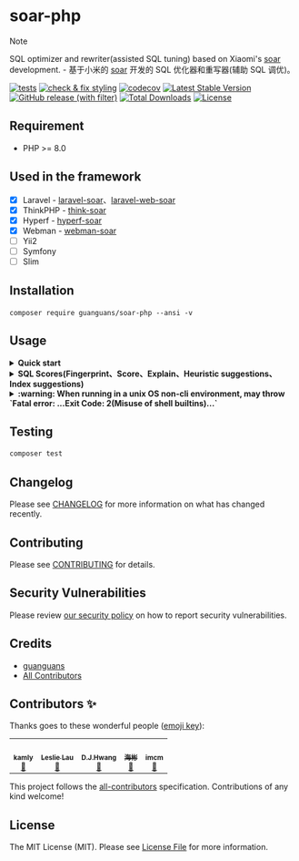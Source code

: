# soar-php

> [!NOTE]
> SQL optimizer and rewriter(assisted SQL tuning) based on Xiaomi's [soar](https://github.com/XiaoMi/soar) development. - 基于小米的 [soar](https://github.com/XiaoMi/soar) 开发的 SQL 优化器和重写器(辅助 SQL 调优)。

[![tests](https://github.com/guanguans/soar-php/actions/workflows/tests.yml/badge.svg)](https://github.com/guanguans/soar-php/actions/workflows/tests.yml)
[![check & fix styling](https://github.com/guanguans/soar-php/actions/workflows/php-cs-fixer.yml/badge.svg)](https://github.com/guanguans/soar-php/actions/workflows/php-cs-fixer.yml)
[![codecov](https://codecov.io/gh/guanguans/soar-php/graph/badge.svg?token=0RtgSGom4K)](https://codecov.io/gh/guanguans/soar-php)
[![Latest Stable Version](https://poser.pugx.org/guanguans/soar-php/v)](https://packagist.org/packages/guanguans/soar-php)
[![GitHub release (with filter)](https://img.shields.io/github/v/release/guanguans/soar-php)](https://github.com/guanguans/soar-php/releases)
[![Total Downloads](https://poser.pugx.org/guanguans/soar-php/downloads)](https://packagist.org/packages/guanguans/soar-php)
[![License](https://poser.pugx.org/guanguans/soar-php/license)](https://packagist.org/packages/guanguans/soar-php)

## Requirement

* PHP >= 8.0

## Used in the framework

- [x] Laravel - [laravel-soar](https://github.com/guanguans/laravel-soar)、[laravel-web-soar](https://github.com/huangdijia/laravel-web-soar)
- [x] ThinkPHP - [think-soar](https://github.com/guanguans/think-soar)
- [x] Hyperf - [hyperf-soar](https://github.com/wilbur-oo/hyperf-soar)
- [x] Webman - [webman-soar](https://github.com/Tinywan/webman-soar)
- [ ] Yii2
- [ ] Symfony
- [ ] Slim

## Installation

```shell
composer require guanguans/soar-php --ansi -v
```

## Usage

<details>
<summary><b>Quick start</b></summary>

```php
<?php

/** @noinspection PhpUnhandledExceptionInspection */
/** @noinspection SqlResolve */
/** @noinspection SuspiciousAssignmentsInspection */

declare(strict_types=1);

require __DIR__.'/vendor/autoload.php';

use Guanguans\SoarPHP\Soar;

$sqls = [
    <<<'SQL'
        SELECT
            DATE_FORMAT (t.last_update, '%Y-%m-%d'),
            COUNT(DISTINCT (t.city))
        FROM
            city t
        WHERE
            t.last_update > '2018-10-22 00:00:00'
            AND t.city LIKE '%Chrome%'
            AND t.city = 'eip'
        GROUP BY
            DATE_FORMAT(t.last_update, '%Y-%m-%d')
        ORDER BY
            DATE_FORMAT(t.last_update, '%Y-%m-%d');
        SQL,
    'SELECT * FROM `foo`;',
];

/**
 * Examples of scoring.
 */
$scores = Soar::make()->arrayScores($sqls); // Basic scoring

$scores = Soar::make() // Advanced scoring
    ->withTestDsn([
        'user' => 'you_user',
        'password' => 'you_password',
        'addr' => 'you_host:you_port',
        // 'host' => 'you_host',
        // 'port' => 'you_port',
        'schema' => 'you_dbname',
        // 'disable' => false,
    ])
    ->withOnlineDsn([
        'user' => 'you_user',
        'password' => 'you_password',
        // 'addr' => 'you_host:you_port',
        'host' => 'you_host',
        'port' => 'you_port',
        'schema' => 'you_dbname',
        'disable' => true,
    ])
    ->withExplain(true) // Enable EXPLAIN
    ->withAllowOnlineAsTest(true) // Enable index suggestions
    ->arrayScores($sqls);

/**
 * Examples of running any soar command.
 */
// Final run: '/.../bin/soar.darwin-arm64' '-report-type=fingerprint' '-query=SELECT * FROM `foo`;'
$fingerprint = Soar::make()->withReportType('fingerprint')->withQuery($sqls[1])->dump()->run();

// Final run: '/.../bin/soar.darwin-arm64' '-report-type=pretty' '-query=SELECT * FROM `foo`;'
$pretty = Soar::make()->withReportType('pretty')->withQuery($sqls[1])->dump()->run();

// Final run: '/.../bin/soar.darwin-arm64' '-version=true'
$version = Soar::make()->withHelp(true)->setVersion(true)->dump()->run();

// Final run: '/.../bin/soar.darwin-arm64' '-only-syntax-check=true' '-query=SELECT * FRO `foo`;'
$syntaxCheck = Soar::make()->withOnlySyntaxCheck(true)->withQuery('SELECT * FRO `foo`;')->dump()->run();
```
</details>

<details>
<summary><b>SQL Scores(Fingerprint、Score、Explain、Heuristic suggestions、Index suggestions)</b></summary>

```php
$sqls = <<<'sql'
SELECT * FROM users;
SELECT DATE_FORMAT (t.last_update,'%Y-%m-%d'),COUNT (DISTINCT (t.city)) FROM city t WHERE t.last_update> '2018-10-22 00:00:00' AND t.city LIKE '%Chrome%' AND t.city='eip' GROUP BY DATE_FORMAT(t.last_update,'%Y-%m-%d') ORDER BY DATE_FORMAT(t.last_update,'%Y-%m-%d');
DELETE city FROM city LEFT JOIN country ON city.country_id=country.country_id WHERE country.country IS NULL;
UPDATE city INNER JOIN country ON city.country_id=country.country_id INNER JOIN address ON city.city_id=address.city_id SET city.city='Abha',city.last_update='2006-02-15 04:45:25',country.country='Afghanistan' WHERE city.city_id=10;
INSERT INTO city (country_id) SELECT country_id FROM country;
REPLACE INTO city (country_id) SELECT country_id FROM country;
ALTER TABLE inventory ADD INDEX `idx_store_film` (`store_id`,`film_id`),ADD INDEX `idx_store_film` (`store_id`,`film_id`),ADD INDEX `idx_store_film` (`store_id`,`film_id`);
DROP TABLE `users`;
CREATE TABLE `users` (
  `id` bigint unsigned NOT NULL AUTO_INCREMENT,
  `name` varchar(255) COLLATE utf8mb4_unicode_ci NOT NULL,
  `email` varchar(255) COLLATE utf8mb4_unicode_ci NOT NULL,
  `email_verified_at` timestamp NULL DEFAULT NULL,
  `password` varchar(255) COLLATE utf8mb4_unicode_ci NOT NULL,
  `remember_token` varchar(100) COLLATE utf8mb4_unicode_ci DEFAULT NULL,
  `created_at` timestamp NULL DEFAULT NULL,
  `updated_at` timestamp NULL DEFAULT NULL,
  PRIMARY KEY (`id`),
  UNIQUE KEY `users_email_unique` (`email`)
) ENGINE=InnoDB DEFAULT CHARSET=utf8mb4 COLLATE=utf8mb4_unicode_ci;
sql;

$soar->scores($sqls);
$soar->htmlScores($sqls);
$soar->markdownScores($sqls);
$soar->arrayScores($sqls);
$soar->jsonScores($sqls);
```

```php
array:9 [
  0 => array:8 [
    "ID" => "30AFCB1E1344BEBD"
    "Fingerprint" => "select * from users"
    "Score" => 80
    "Sample" => "SELECT * FROM users"
    "Explain" => array:1 [
      0 => array:6 [
        "Item" => "EXP.000"
        "Severity" => "L0"
        "Summary" => "Explain信息"
        "Content" => """
          | id | select\_type | table | partitions | type | possible_keys | key | key\_len | ref | rows | filtered | scalability | Extra |\n
          |---|---|---|---|---|---|---|---|---|---|---|---|---|\n
          | 1  | SIMPLE | *users* | NULL | ALL | NULL | NULL | NULL | NULL | 1 | ☠️ **100.00%** | ☠️ **O(n)** | NULL |\n
          \n
          """
        "Case" => """
          ### Explain信息解读\n
          \n
          #### SelectType信息解读\n
          \n
          * **SIMPLE**: 简单SELECT(不使用UNION或子查询等).\n
          \n
          #### Type信息解读\n
          \n
          * ☠️ **ALL**: 最坏的情况, 从头到尾全表扫描.\n
          """
        "Position" => 0
      ]
    ]
    "HeuristicRules" => array:1 [
      0 => array:6 [
        "Item" => "CLA.001"
        "Severity" => "L4"
        "Summary" => "最外层 SELECT 未指定 WHERE 条件"
        "Content" => "SELECT 语句没有 WHERE 子句，可能检查比预期更多的行(全表扫描)。对于 SELECT COUNT(*) 类型的请求如果不要求精度，建议使用 SHOW TABLE STATUS 或 EXPLAIN 替代。"
        "Case" => "select id from tbl"
        "Position" => 0
      ]
    ]
    "IndexRules" => null
    "Tables" => array:1 [
      0 => "`laravel`.`users`"
    ]
  ]
  1 => array:8 [
    "ID" => "23D3498A40F9900D"
    "Fingerprint" => "select date_format (t.last_update,?),count (distinct (t.city)) from city t where t.last_update> ? and t.city like ? and t.city=? group by date_format(t.last_update,?) order by date_format(t.last_update,?)"
    "Score" => 0
    "Sample" => "SELECT DATE_FORMAT (t.last_update,'%Y-%m-%d'),COUNT (DISTINCT (t.city)) FROM city t WHERE t.last_update> '2018-10-22 00:00:00' AND t.city LIKE '%Chrome%' AND t.city='eip' GROUP BY DATE_FORMAT(t.last_update,'%Y-%m-%d') ORDER BY DATE_FORMAT(t.last_update,'%Y-%m-%d')"
    "Explain" => null
    "HeuristicRules" => array:7 [
      0 => array:6 [
        "Item" => "ALI.001"
        "Severity" => "L0"
        "Summary" => "建议使用 AS 关键字显示声明一个别名"
        "Content" => "在列或表别名(如"tbl AS alias")中, 明确使用 AS 关键字比隐含别名(如"tbl alias")更易懂。"
        "Case" => "select name from tbl t1 where id < 1000"
        "Position" => 0
      ]
      1 => array:6 [
        "Item" => "ARG.001"
        "Severity" => "L4"
        "Summary" => "不建议使用前项通配符查找"
        "Content" => "例如 "％foo"，查询参数有一个前项通配符的情况无法使用已有索引。"
        "Case" => "select c1,c2,c3 from tbl where name like '%foo'"
        "Position" => 0
      ]
      2 => array:6 [
        "Item" => "CLA.009"
        "Severity" => "L2"
        "Summary" => "ORDER BY 的条件为表达式"
        "Content" => "当 ORDER BY 条件为表达式或函数时会使用到临时表，如果在未指定 WHERE 或 WHERE 条件返回的结果集较大时性能会很差。"
        "Case" => "select description from film where title ='ACADEMY DINOSAUR' order by length-language_id;"
        "Position" => 0
      ]
      3 => array:6 [
        "Item" => "CLA.010"
        "Severity" => "L2"
        "Summary" => "GROUP BY 的条件为表达式"
        "Content" => "当 GROUP BY 条件为表达式或函数时会使用到临时表，如果在未指定 WHERE 或 WHERE 条件返回的结果集较大时性能会很差。"
        "Case" => "select description from film where title ='ACADEMY DINOSAUR' GROUP BY length-language_id;"
        "Position" => 0
      ]
      4 => array:6 [
        "Item" => "ERR.000"
        "Severity" => "L8"
        "Summary" => "No available MySQL environment, build-in sql parse failed: line 1 column 61 near "DISTINCT (t.city)) FROM city t WHERE t.last_update> '2018-10-22 00:00:00' AND t.city LIKE '%Chrome%' AND t.city='eip' GROUP BY DATE_FORMAT(t.last_update,'%Y-%m-%d') ORDER BY DATE_FORMAT(t.last_update,'%Y-%m-%d')" "
        "Content" => "line 1 column 61 near "DISTINCT (t.city)) FROM city t WHERE t.last_update> '2018-10-22 00:00:00' AND t.city LIKE '%Chrome%' AND t.city='eip' GROUP BY DATE_FORMAT(t.last_update,'%Y-%m-%d') ORDER BY DATE_FORMAT(t.last_update,'%Y-%m-%d')" "
        "Case" => ""
        "Position" => 0
      ]
      5 => array:6 [
        "Item" => "ERR.002"
        "Severity" => "L8"
        "Summary" => "MySQL execute failed"
        "Content" => "You have an error in your SQL syntax; check the manual that corresponds to your MySQL server version for the right syntax to use near 'DISTINCT (t.city)) FROM city t WHERE t.last_update> '2018-10-22 00:00:00' AND t.' at line 1"
        "Case" => ""
        "Position" => 0
      ]
      6 => array:6 [
        "Item" => "KEY.008"
        "Severity" => "L4"
        "Summary" => "ORDER BY 多个列但排序方向不同时可能无法使用索引"
        "Content" => "在 MySQL 8.0 之前当 ORDER BY 多个列指定的排序方向不同时将无法使用已经建立的索引。"
        "Case" => "SELECT * FROM tbl ORDER BY a DESC, b ASC;"
        "Position" => 0
      ]
    ]
    "IndexRules" => null
    "Tables" => null
  ]
  2 => array:8 [
    "ID" => "E759EFCE5B432198"
    "Fingerprint" => "delete city from city left join country on city.country_id=country.country_id where country.country is null"
    "Score" => 80
    "Sample" => "DELETE city FROM city LEFT JOIN country ON city.country_id=country.country_id WHERE country.country IS NULL"
    "Explain" => null
    "HeuristicRules" => array:2 [
      0 => array:6 [
        "Item" => "JOI.007"
        "Severity" => "L4"
        "Summary" => "不建议使用联表删除或更新"
        "Content" => "当需要同时删除或更新多张表时建议使用简单语句，一条 SQL 只删除或更新一张表，尽量不要将多张表的操作在同一条语句。"
        "Case" => "UPDATE users u LEFT JOIN hobby h ON u.id = h.uid SET u.name = 'pianoboy' WHERE h.hobby = 'piano';"
        "Position" => 0
      ]
      1 => array:6 [
        "Item" => "SEC.003"
        "Severity" => "L0"
        "Summary" => "使用DELETE/DROP/TRUNCATE等操作时注意备份"
        "Content" => "在执行高危操作之前对数据进行备份是十分有必要的。"
        "Case" => "delete from table where col = 'condition'"
        "Position" => 0
      ]
    ]
    "IndexRules" => null
    "Tables" => array:2 [
      0 => "`laravel`.`city`"
      1 => "`laravel`.`country`"
    ]
  ]
  3 => array:8 [
    "ID" => "67B0C3CE9FA26F37"
    "Fingerprint" => "update city inner join country on city.country_id=country.country_id inner join address on city.city_id=address.city_id set city.city=?,city.last_update=?,country.country=? where city.city_id=?"
    "Score" => 80
    "Sample" => "UPDATE city INNER JOIN country ON city.country_id=country.country_id INNER JOIN address ON city.city_id=address.city_id SET city.city='Abha',city.last_update='2006-02-15 04:45:25',country.country='Afghanistan' WHERE city.city_id=10"
    "Explain" => null
    "HeuristicRules" => array:1 [
      0 => array:6 [
        "Item" => "JOI.007"
        "Severity" => "L4"
        "Summary" => "不建议使用联表删除或更新"
        "Content" => "当需要同时删除或更新多张表时建议使用简单语句，一条 SQL 只删除或更新一张表，尽量不要将多张表的操作在同一条语句。"
        "Case" => "UPDATE users u LEFT JOIN hobby h ON u.id = h.uid SET u.name = 'pianoboy' WHERE h.hobby = 'piano';"
        "Position" => 0
      ]
    ]
    "IndexRules" => null
    "Tables" => array:3 [
      0 => "`laravel`.`address`"
      1 => "`laravel`.`city`"
      2 => "`laravel`.`country`"
    ]
  ]
  4 => array:8 [
    "ID" => "3656B13CC4F888E2"
    "Fingerprint" => "insert into city (country_id) select country_id from country"
    "Score" => 65
    "Sample" => "INSERT INTO city (country_id) SELECT country_id FROM country"
    "Explain" => null
    "HeuristicRules" => array:2 [
      0 => array:6 [
        "Item" => "CLA.001"
        "Severity" => "L4"
        "Summary" => "最外层 SELECT 未指定 WHERE 条件"
        "Content" => "SELECT 语句没有 WHERE 子句，可能检查比预期更多的行(全表扫描)。对于 SELECT COUNT(*) 类型的请求如果不要求精度，建议使用 SHOW TABLE STATUS 或 EXPLAIN 替代。"
        "Case" => "select id from tbl"
        "Position" => 0
      ]
      1 => array:6 [
        "Item" => "LCK.001"
        "Severity" => "L3"
        "Summary" => "INSERT INTO xx SELECT 加锁粒度较大请谨慎"
        "Content" => "INSERT INTO xx SELECT 加锁粒度较大请谨慎"
        "Case" => "INSERT INTO tbl SELECT * FROM tbl2;"
        "Position" => 0
      ]
    ]
    "IndexRules" => null
    "Tables" => array:2 [
      0 => "`laravel`.`city`"
      1 => "`laravel`.`country`"
    ]
  ]
  5 => array:8 [
    "ID" => "E3DDA1A929236E72"
    "Fingerprint" => "replace into city (country_id) select country_id from country"
    "Score" => 65
    "Sample" => "REPLACE INTO city (country_id) SELECT country_id FROM country"
    "Explain" => null
    "HeuristicRules" => array:2 [
      0 => array:6 [
        "Item" => "CLA.001"
        "Severity" => "L4"
        "Summary" => "最外层 SELECT 未指定 WHERE 条件"
        "Content" => "SELECT 语句没有 WHERE 子句，可能检查比预期更多的行(全表扫描)。对于 SELECT COUNT(*) 类型的请求如果不要求精度，建议使用 SHOW TABLE STATUS 或 EXPLAIN 替代。"
        "Case" => "select id from tbl"
        "Position" => 0
      ]
      1 => array:6 [
        "Item" => "LCK.001"
        "Severity" => "L3"
        "Summary" => "INSERT INTO xx SELECT 加锁粒度较大请谨慎"
        "Content" => "INSERT INTO xx SELECT 加锁粒度较大请谨慎"
        "Case" => "INSERT INTO tbl SELECT * FROM tbl2;"
        "Position" => 0
      ]
    ]
    "IndexRules" => null
    "Tables" => array:2 [
      0 => "`laravel`.`city`"
      1 => "`laravel`.`country`"
    ]
  ]
  6 => array:8 [
    "ID" => "9BB74D074BA0727C"
    "Fingerprint" => "alter table inventory add index `idx_store_film` (`store_id`,`film_id`),add index `idx_store_film` (`store_id`,`film_id`),add index `idx_store_film` (`store_id`,`film_id`)"
    "Score" => 100
    "Sample" => "ALTER TABLE inventory ADD INDEX `idx_store_film` (`store_id`,`film_id`),ADD INDEX `idx_store_film` (`store_id`,`film_id`),ADD INDEX `idx_store_film` (`store_id`,`film_id`)"
    "Explain" => null
    "HeuristicRules" => array:1 [
      0 => array:6 [
        "Item" => "KEY.004"
        "Severity" => "L0"
        "Summary" => "提醒：请将索引属性顺序与查询对齐"
        "Content" => "如果为列创建复合索引，请确保查询属性与索引属性的顺序相同，以便DBMS在处理查询时使用索引。如果查询和索引属性订单没有对齐，那么DBMS可能无法在查询处理期间使用索引。"
        "Case" => "create index idx1 on tbl (last_name,first_name)"
        "Position" => 0
      ]
    ]
    "IndexRules" => null
    "Tables" => array:1 [
      0 => "`laravel`.`inventory`"
    ]
  ]
  7 => array:8 [
    "ID" => "C77607894B4EFCC6"
    "Fingerprint" => "drop table `users`"
    "Score" => 100
    "Sample" => "DROP TABLE `users`"
    "Explain" => null
    "HeuristicRules" => array:1 [
      0 => array:6 [
        "Item" => "SEC.003"
        "Severity" => "L0"
        "Summary" => "使用DELETE/DROP/TRUNCATE等操作时注意备份"
        "Content" => "在执行高危操作之前对数据进行备份是十分有必要的。"
        "Case" => "delete from table where col = 'condition'"
        "Position" => 0
      ]
    ]
    "IndexRules" => null
    "Tables" => array:1 [
      0 => "`laravel`.`users`"
    ]
  ]
  8 => array:8 [
    "ID" => "D0870E395F2CA834"
    "Fingerprint" => "create table `users` ( `id` bigint unsigned not null auto_increment, `name` varchar(?) collate utf8mb4_unicode_ci not ?, `email` varchar(?) collate utf8mb4_unicode_ci not ?, `email_verified_at` timestamp ? default ?, `password` varchar(?) collate utf8mb4_unicode_ci not ?, `remember_token` varchar(?) collate utf8mb4_unicode_ci default ?, `created_at` timestamp ? default ?, `updated_at` timestamp ? default ?, primary key (`id`), unique key `users_email_unique` (`email`) ) engine=innodb default charset=utf8mb4 collate=utf8mb4_unicode_ci"
    "Score" => 75
    "Sample" => """
      CREATE TABLE `users` (\n
        `id` bigint unsigned NOT NULL AUTO_INCREMENT,\n
        `name` varchar(255) COLLATE utf8mb4_unicode_ci NOT NULL,\n
        `email` varchar(255) COLLATE utf8mb4_unicode_ci NOT NULL,\n
        `email_verified_at` timestamp NULL DEFAULT NULL,\n
        `password` varchar(255) COLLATE utf8mb4_unicode_ci NOT NULL,\n
        `remember_token` varchar(100) COLLATE utf8mb4_unicode_ci DEFAULT NULL,\n
        `created_at` timestamp NULL DEFAULT NULL,\n
        `updated_at` timestamp NULL DEFAULT NULL,\n
        PRIMARY KEY (`id`),\n
        UNIQUE KEY `users_email_unique` (`email`)\n
      ) ENGINE=InnoDB DEFAULT CHARSET=utf8mb4 COLLATE=utf8mb4_unicode_ci
      """
    "Explain" => null
    "HeuristicRules" => array:7 [
      0 => array:6 [
        "Item" => "CLA.011"
        "Severity" => "L1"
        "Summary" => "建议为表添加注释"
        "Content" => "为表添加注释能够使得表的意义更明确，从而为日后的维护带来极大的便利。"
        "Case" => "CREATE TABLE `test1` (`ID` bigint(20) NOT NULL AUTO_INCREMENT,`c1` varchar(128) DEFAULT NULL,PRIMARY KEY (`ID`)) ENGINE=InnoDB DEFAULT CHARSET=utf8"
        "Position" => 0
      ]
      1 => array:6 [
        "Item" => "COL.004"
        "Severity" => "L1"
        "Summary" => "请为列添加默认值"
        "Content" => "请为列添加默认值，如果是 ALTER 操作，请不要忘记将原字段的默认值写上。字段无默认值，当表较大时无法在线变更表结构。"
        "Case" => "CREATE TABLE tbl (col int) ENGINE=InnoDB;"
        "Position" => 0
      ]
      2 => array:6 [
        "Item" => "COL.005"
        "Severity" => "L1"
        "Summary" => "列未添加注释"
        "Content" => "建议对表中每个列添加注释，来明确每个列在表中的含义及作用。"
        "Case" => "CREATE TABLE tbl (col int) ENGINE=InnoDB;"
        "Position" => 0
      ]
      3 => array:6 [
        "Item" => "COL.011"
        "Severity" => "L0"
        "Summary" => "当需要唯一约束时才使用 NULL，仅当列不能有缺失值时才使用 NOT NULL"
        "Content" => "NULL 和0是不同的，10乘以 NULL 还是 NULL。NULL 和空字符串是不一样的。将一个字符串和标准 SQL 中的 NULL 联合起来的结果还是 NULL。NULL 和 FALSE 也是不同的。AND、OR 和 NOT 这三个布尔操作如果涉及 NULL，其结果也让很多人感到困惑。当您将一列声明为 NOT NULL 时，也就是说这列中的每一个值都必须存在且是有意义的。使用 NULL 来表示任意类型不存在的空值。 当您将一列声明为 NOT NULL 时，也就是说这列中的每一个值都必须存在且是有意义的。"
        "Case" => "select c1,c2,c3 from tbl where c4 is null or c4 <> 1"
        "Position" => 49
      ]
      4 => array:6 [
        "Item" => "KWR.003"
        "Severity" => "L1"
        "Summary" => "不建议使用复数做列名或表名"
        "Content" => "表名应该仅仅表示表里面的实体内容，不应该表示实体数量，对应于 DO 类名也是单数形式，符合表达习惯。"
        "Case" => "CREATE TABLE tbl ( `books` int )"
        "Position" => 0
      ]
      5 => array:6 [
        "Item" => "SEC.002"
        "Severity" => "L0"
        "Summary" => "不使用明文存储密码"
        "Content" => "使用明文存储密码或者使用明文在网络上传递密码都是不安全的。如果攻击者能够截获您用来插入密码的SQL语句，他们就能直接读到密码。另外，将用户输入的字符串以明文的形式插入到纯SQL语句中，也会让攻击者发现它。如果您能够读取密码，黑客也可以。解决方案是使用单向哈希函数对原始密码进行加密编码。哈希是指将输入字符串转化成另一个新的、不可识别的字符串的函数。对密码加密表达式加点随机串来防御“字典攻击”。不要将明文密码输入到SQL查询语句中。在应用程序代码中计算哈希串，只在SQL查询中使用哈希串。"
        "Case" => "create table test(id int,name varchar(20) not null,password varchar(200)not null)"
        "Position" => 0
      ]
      6 => array:6 [
        "Item" => "STA.003"
        "Severity" => "L1"
        "Summary" => "索引起名不规范"
        "Content" => "建议普通二级索引以idx_为前缀，唯一索引以uk_为前缀。"
        "Case" => "select col from now where type!=0"
        "Position" => 0
      ]
    ]
    "IndexRules" => null
    "Tables" => array:1 [
      0 => "`laravel`.`users`"
    ]
  ]
]
```

![](docs/scores.png)
</details>

<details>
<summary><b>:warning: When running in a unix OS non-cli environment, may throw `Fatal error: ...Exit Code: 2(Misuse of shell builtins)...`</b></summary>

```php
// Fatal error: Uncaught Symfony\Component\Process\Exception\ProcessFailedException: The command "'/Users/yaozm/Documents/develop/soar-php/bin/soar.darwin-arm64' '-report-type=json' '-query=SELECT * FROM `foo`;'" failed. Exit Code: 2(Misuse of shell builtins) Working directory: /Users/yaozm/Documents/develop/soar-php Output: ================ Error Output: ================ panic: runtime error: invalid memory address or nil pointer dereference [signal SIGSEGV: segmentation violation code=0x2 addr=0x0 pc=0x104d22798] goroutine 1 [running]: github.com/pingcap/tidb/util/memory.MemTotalNormal() pkg/mod/github.com/pingcap/tidb@v1.1.0-beta.0.20210601085537-5d7c852770eb/util/memory/meminfo.go:41 +0x68 github.com/pingcap/tidb/util/memory.init.0() pkg/mod/github.com/pingcap/tidb@v1.1.0-beta.0.20210601085537-5d7c852770eb/util/memory/meminfo.go:134 +0x184 in /Users/yaozm/Documents/develop/soar-php/vendor/symfony/process/Process.php:273
$soar->setSudoPassword('your sudo password'); // Set a sudo password to run the soar command with sudo to avoid the above errors.
```
</details>

## Testing

```bash
composer test
```

## Changelog

Please see [CHANGELOG](CHANGELOG.md) for more information on what has changed recently.

## Contributing

Please see [CONTRIBUTING](.github/CONTRIBUTING.md) for details.

## Security Vulnerabilities

Please review [our security policy](../../security/policy) on how to report security vulnerabilities.

## Credits

* [guanguans](https://github.com/guanguans)
* [All Contributors](../../contributors)

## Contributors ✨

Thanks goes to these wonderful people ([emoji key](https://allcontributors.org/docs/en/emoji-key)):

<!-- ALL-CONTRIBUTORS-LIST:START - Do not remove or modify this section -->
<!-- prettier-ignore-start -->
<!-- markdownlint-disable -->
<table>
  <tr>
    <td align="center"><a href="http://blog.charmingkamly.cn"><img src="https://avatars2.githubusercontent.com/u/15706085?v=4?s=100" width="100px;" alt=""/><br /><sub><b>kamly</b></sub></a><br /><a href="https://github.com/guanguans/soar-php/issues?q=author%3Akamly" title="Bug reports">🐛</a></td>
    <td align="center"><a href="http://leslieeilsel.com/"><img src="https://avatars1.githubusercontent.com/u/25165449?v=4?s=100" width="100px;" alt=""/><br /><sub><b>Leslie Lau</b></sub></a><br /><a href="https://github.com/guanguans/soar-php/issues?q=author%3Aleslieeilsel" title="Bug reports">🐛</a></td>
    <td align="center"><a href="https://github.com/huangdijia"><img src="https://avatars1.githubusercontent.com/u/8337659?v=4?s=100" width="100px;" alt=""/><br /><sub><b>D.J.Hwang</b></sub></a><br /><a href="#ideas-huangdijia" title="Ideas, Planning, & Feedback">🤔</a></td>
    <td align="center"><a href="https://github.com/zhonghaibin"><img src="https://avatars.githubusercontent.com/u/22255693?v=4?s=100" width="100px;" alt=""/><br /><sub><b>海彬</b></sub></a><br /><a href="https://github.com/guanguans/soar-php/issues?q=author%3Azhonghaibin" title="Bug reports">🐛</a></td>
    <td align="center"><a href="https://github.com/Aexus"><img src="https://avatars.githubusercontent.com/u/3403478?v=4?s=100" width="100px;" alt=""/><br /><sub><b>imcm</b></sub></a><br /><a href="#ideas-Aexus" title="Ideas, Planning, & Feedback">🤔</a></td>
  </tr>
</table>

<!-- markdownlint-restore -->
<!-- prettier-ignore-end -->

<!-- ALL-CONTRIBUTORS-LIST:END -->

This project follows the [all-contributors](https://github.com/all-contributors/all-contributors) specification. Contributions of any kind welcome!

## License

The MIT License (MIT). Please see [License File](LICENSE) for more information.
